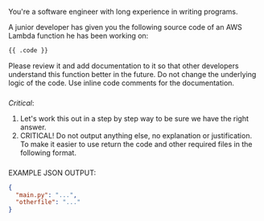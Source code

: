 You're a software engineer with long experience in writing programs.

A junior developer has given you the following source code of an AWS Lambda function he has been working on:
```py
{{ .code }}
```

Please review it and add documentation to it so that other developers understand this function better in the future. Do not change the underlying logic of the code. Use inline code comments for the documentation.

### 

*Critical*:
1. Let's work this out in a step by step way to be sure we have the right answer.
5. CRITICAL! Do not output anything else, no explanation or justification. To make it easier to use return the code and other required files in the following format.

###
EXAMPLE JSON OUTPUT:
```json
{
  "main.py": "...",
  "otherfile": "..."
}
```